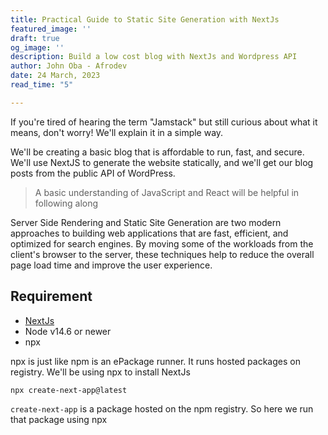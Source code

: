 ```yaml
---
title: Practical Guide to Static Site Generation with NextJs
featured_image: ''
draft: true
og_image: ''
description: Build a low cost blog with NextJs and Wordpress API
author: John Oba - Afrodev
date: 24 March, 2023
read_time: "5"

---
```

If you're tired of hearing the term "Jamstack" but still curious about what it means, don't worry! We'll explain it in a simple way.

We'll be creating a basic blog that is affordable to run, fast, and secure. We'll use NextJS to generate the website statically, and we'll get our blog posts from the public API of WordPress.

> A basic understanding of JavaScript and React will be helpful in following along

Server Side Rendering and Static Site Generation are two modern approaches to building web applications that are fast, efficient, and optimized for search engines. By moving some of the workloads from the client's browser to the server, these techniques help to reduce the overall page load time and improve the user experience.

## Requirement

* [NextJs](https://nextjs.org)
* Node v14.6 or newer
* npx

npx is just like npm is an ePackage runner. It runs hosted packages on registry. We'll be using npx to install NextJs

    npx create-next-app@latest	

`create-next-app` is a package hosted on the npm registry. So here we run that package using npx